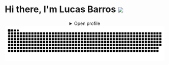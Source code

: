 # Hi there, I'm Lucas Barros <img height="40" src="https://emoji.gg/assets/emoji/7333-parrotdance.gif"></h1>
<details align="middle">
<summary>Open profile</summary>
<br>
    
blá, blá, blá sobre mim.

<details>
<summary align="center">My GitHub Stats</summary>

<div>
<img align="right" alt="Coding" width="300" src="https://cdn.dribbble.com/users/1277312/screenshots/14733298/media/39b1045e593737587dd60e42c8422d1f.gif" >
<br>


<p><img align="left" src="https://github-readme-stats.vercel.app/api/top-langs?username=LucasBarros93&show_icons=true&theme=dark&locale=en&layout=compact&title_color=c07adb&icon_color=590278&text_color=D3D3D3&bg_color=0,000000,420347" alt="LucasBarros93" /></p>

<br><br><br><br><br><br>
<p>&nbsp;<img align="left" src="https://github-readme-stats.vercel.app/api?username=LucasBarros93&show_icons=true&theme=dark&locale=en&title_color=c07adb&icon_color=590278&text_color=D3D3D3&bg_color=0,000000,420347" alt="LucasBarros93" /></p>
<br><br><br><br><br><br><br><br>

</div>
</details>
        
<details>
<summary align="center">Technologies I use</summary>

<img height="40" src="https://raw.githubusercontent.com/jmnote/z-icons/master/svg/python.svg">
<img height="40" src="https://raw.githubusercontent.com/jmnote/z-icons/master/svg/c.svg">
<img height="40" src="https://icongr.am/devicon/html5-original.svg?size=128&color=currentColor">
<img height="40" src="https://icongr.am/devicon/css3-original.svg?size=128&color=currentColor">
<img height="40" src="https://cdn.jsdelivr.net/gh/devicons/devicon/icons/opencv/opencv-original.svg">
<img height="40" src="https://cdn.jsdelivr.net/gh/devicons/devicon/icons/raspberrypi/raspberrypi-original.svg">
<img height="40" src="https://cdn.jsdelivr.net/gh/devicons/devicon/icons/tensorflow/tensorflow-original.svg">
<img height="40" src="https://cdn.jsdelivr.net/gh/devicons/devicon/icons/vscode/vscode-original.svg">
<img height="40" src="https://raw.githubusercontent.com/jmnote/z-icons/master/svg/git.svg">
<img height="40" src="https://raw.githubusercontent.com/jmnote/z-icons/master/svg/bash.svg">
<img height="40" src="https://cdn.jsdelivr.net/gh/devicons/devicon/icons/linux/linux-original.svg">

</details>

<details>
<summary align="center"><b>You've scrolled very far. Take some rest and read a joke:</b></summary>
<br />
<p align="center">  <img src="https://readme-jokes.vercel.app/api?hideBorder" alt="Jokes Card" /></p>
</details>

</details>

<picture>
  <source media="(prefers-color-scheme: dark)" srcset="https://raw.githubusercontent.com/platane/platane/output/github-contribution-grid-snake-dark.svg">
  <source media="(prefers-color-scheme: light)" srcset="https://raw.githubusercontent.com/platane/platane/output/github-contribution-grid-snake.svg">
  <img alt="github contribution grid snake animation" src="https://raw.githubusercontent.com/platane/platane/output/github-contribution-grid-snake.svg">
</picture>

<!--<div>
  <a href = "mailto:f.tommaselli@usp.br"><img src="https://img.shields.io/badge/-Gmail-%23333?style=for-the-badge&logo=gmail&logoColor=white" target="_blank"></a>
  <a href="https://www.linkedin.com/in/felipe-tommaselli-385a9b1a4/" target="_blank"><img src="https://img.shields.io/badge/-LinkedIn-%230077B5?style=for-the-badge&logo=linkedin&logoColor=white" target="_blank"></a>
  <a href="https://www.instagram.com/felipe_tommaselli/" target="_blank"><img src="https://img.shields.io/badge/Instagram-E4405F?style=for-the-badge&logo=instagram&logoColor=white" target="_blank"></a>  
  <a href = "https://open.spotify.com/user/felps_garcia?si=db2d2aee28d2426f"><img src="https://img.shields.io/badge/Spotify-1ED760?&style=for-the-badge&logo=spotify&logoColor=white" target="_blank"></a>
<div> -->
